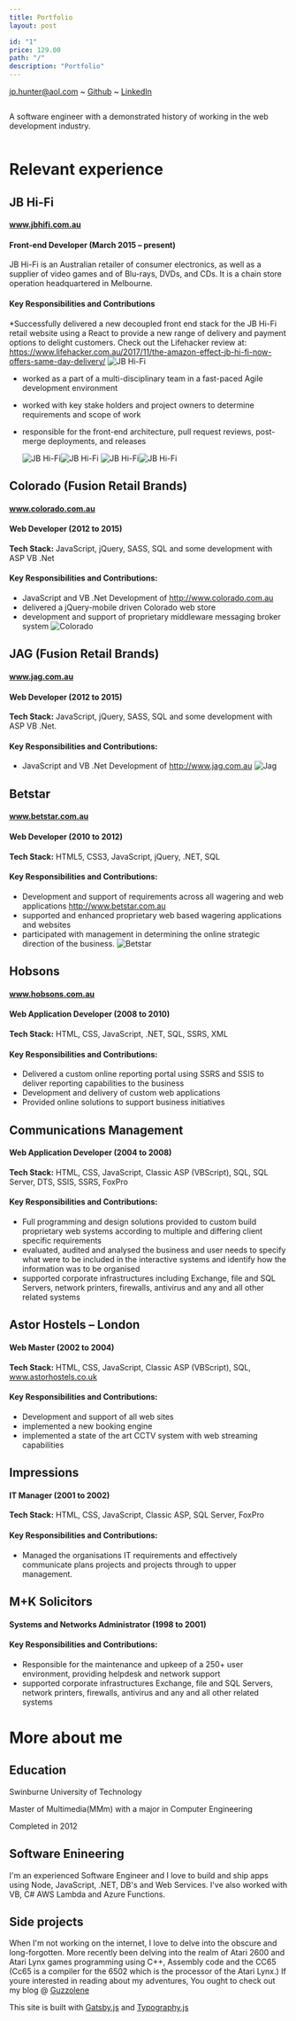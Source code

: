 ```yaml
---
title: Portfolio
layout: post

id: "1"
price: 129.00
path: "/"
description: "Portfolio"
---
```


jp.hunter@aol.com ~ [Github](https://www.github.com/JPHUNTER "Github - JPHUNTER") ~ [LinkedIn](https://www.linkedin.com/in/john-paul-hunter "LinkedIn - JPHUNTER") 

<div>
    <div style="overflow: hidden;">
       <div>
            <p>A software engineer with a demonstrated history of working in the web development industry.</p>
       </div>
    </div>
</div>

# Relevant experience

## JB Hi-Fi
#### www.jbhifi.com.au
#### Front-end Developer (March 2015 – present)

JB Hi-Fi is an Australian retailer of consumer electronics, as well as a supplier of video games and of Blu-rays, DVDs, and CDs. It is a chain store operation headquartered in Melbourne.
 
 #### Key Responsibilities and Contributions
*Successfully delivered a new decoupled front end stack for the JB Hi-Fi retail website using a React to provide a new range of delivery and payment options to delight customers. Check out the Lifehacker review at: https://www.lifehacker.com.au/2017/11/the-amazon-effect-jb-hi-fi-now-offers-same-day-delivery/
![JB Hi-Fi](./images/lifehacker.png "The Amazon Effect: JB Hi-Fi Now Offers Same-Day Delivery")
* worked as a part of a multi-disciplinary team in a fast-paced Agile development environment
* worked with key stake holders and project owners to determine requirements and scope of work
* responsible for the front-end architecture, pull request reviews, post-merge deployments, and releases

  ![JB Hi-Fi](./images/1.gif "JB Checkitout!")![JB Hi-Fi](./images/2.gif "JB Checkitout!")
  ![JB Hi-Fi](./images/3.gif "JB Checkitout!")![JB Hi-Fi](./images/4.gif "JB Checkitout!")

## Colorado (Fusion Retail Brands)
#### www.colorado.com.au
#### Web Developer (2012 to 2015)
**Tech Stack:** JavaScript, jQuery, SASS, SQL and some development with ASP VB .Net
#### Key Responsibilities and Contributions:
* JavaScript and VB .Net Development of http://www.colorado.com.au
* delivered a jQuery-mobile driven Colorado web store
* development and support of proprietary middleware messaging broker system
![Colorado](./images/colorado.png "Colorado")

## JAG (Fusion Retail Brands)
#### www.jag.com.au
#### Web Developer (2012 to 2015)
**Tech Stack:** JavaScript, jQuery, SASS, SQL and some development with ASP VB .Net.
#### Key Responsibilities and Contributions:
* JavaScript and VB .Net Development of http://www.jag.com.au
![Jag](./images/jag.png "Jag")

## Betstar
#### www.betstar.com.au
#### Web Developer (2010 to 2012)
**Tech Stack:** HTML5, CSS3, JavaScript, jQuery, .NET, SQL
#### Key Responsibilities and Contributions:
* Development and support of requirements across all wagering and web applications http://www.betstar.com.au
* supported and enhanced proprietary web based wagering applications and websites
* participated with management in determining the online strategic direction of the business.
![Betstar](./images/betstar.png "Betstar")

## Hobsons
#### www.hobsons.com.au
#### Web Application Developer (2008 to 2010)
**Tech Stack:** HTML, CSS, JavaScript, .NET, SQL, SSRS, XML
#### Key Responsibilities and Contributions:
* Delivered a custom online reporting portal using SSRS and SSIS to deliver reporting capabilities to the business
* Development and delivery of custom web applications
* Provided online solutions to support business initiatives

## Communications Management
#### Web Application Developer (2004 to 2008)
**Tech Stack:** HTML, CSS, JavaScript, Classic ASP (VBScript), SQL, SQL Server, DTS, SSIS, SSRS, FoxPro
#### Key Responsibilities and Contributions:
* Full programming and design solutions provided to custom build proprietary web systems according to multiple and differing client specific requirements
* evaluated, audited and analysed the business and user needs to specify what were to be included in the interactive systems and identify how the information was to be organised
* supported corporate infrastructures including Exchange, file and SQL Servers, network printers, firewalls, antivirus and any and all other related systems

## Astor Hostels – London
#### Web Master (2002 to 2004)
**Tech Stack:** HTML, CSS, JavaScript, Classic ASP (VBScript), SQL,
www.astorhostels.co.uk

#### Key Responsibilities and Contributions:
* Development and support of all  web sites
* implemented a new booking engine
* implemented a state of the art CCTV system with web streaming capabilities

## Impressions
#### IT Manager (2001 to 2002)
**Tech Stack:** HTML, CSS, JavaScript, Classic ASP, SQL Server, FoxPro
#### Key Responsibilities and Contributions:
* Managed the organisations IT requirements  and effectively communicate plans projects and projects through to upper management.
 
## M+K Solicitors
#### Systems and Networks Administrator (1998 to 2001)
#### Key Responsibilities and Contributions:
* Responsible for the maintenance and upkeep of a 250+ user environment, providing helpdesk and network support
* supported corporate infrastructures Exchange, file and SQL Servers, network printers, firewalls, antivirus and any and all other related systems

# More about me
## Education
Swinburne University of Technology

Master of Multimedia(MMm) with a major in Computer Engineering

Completed in 2012
## Software Enineering
I'm an experienced Software Engineer and I love to build and ship apps using Node, JavaScript, .NET, DB's and Web Services. I've also worked with VB, C# AWS Lambda and Azure Functions.
## Side projects
When I'm not working on the internet, I love to delve into the obscure and long-forgotten. More recently been delving into the realm of Atari 2600 and Atari Lynx games programming using C++, Assembly code and the CC65 (Cc65 is a compiler for the 6502 which is the processor of the Atari Lynx.) 
If youre interested in reading about my adventures, You ought to check out my blog @
[Guzzolene](https://www.guzzolene.com "Guzzolene")

This site is built with [Gatsby.js](https://github.com/gatsbyjs/gatsby "Gatsby.js") and [Typography.js](https://kyleamathews.github.io/typography.js/ "Typography.js")